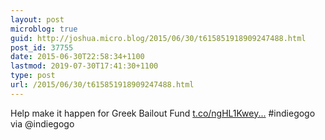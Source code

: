 ```yaml
---
layout: post
microblog: true
guid: http://joshua.micro.blog/2015/06/30/t615851918909247488.html
post_id: 37755
date: 2015-06-30T22:58:34+1100
lastmod: 2019-07-30T17:41:30+1100
type: post
url: /2015/06/30/t615851918909247488.html
---
```

Help make it happen for Greek Bailout Fund [t.co/ngHL1Kwey...](http://t.co/ngHL1Kweym) #indiegogo via @indiegogo

